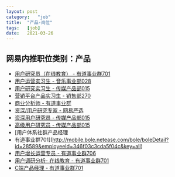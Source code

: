 ```yaml
---
layout:	post
category:	"job"
title:	"产品-岗位"
tags:	[job]
date:	2021-03-26
---
```

## 网易内推职位类别：产品
- [用户研究员（在线教育） - 有道事业群701](http://mobile.bole.netease.com/bole/boleDetail?id=29727&employeeId=346f03c3cda5f04c&key=all)
- [用户运营实习生 - 音乐事业部028](http://mobile.bole.netease.com/bole/boleDetail?id=28422&employeeId=346f03c3cda5f04c&key=all)
- [用户研究实习生 - 传媒产品部015](http://mobile.bole.netease.com/bole/boleDetail?id=29646&employeeId=346f03c3cda5f04c&key=all)
- [营销平台产品实习生 - 销售部270](http://mobile.bole.netease.com/bole/boleDetail?id=29616&employeeId=346f03c3cda5f04c&key=all)
- [商业分析师 - 有道事业群](http://mobile.bole.netease.com/bole/boleDetail?id=27071&employeeId=346f03c3cda5f04c&key=all)
- [资深/用户研究专家 - 网易严选](http://mobile.bole.netease.com/bole/boleDetail?id=23760&employeeId=346f03c3cda5f04c&key=all)
- [资深用户研究员 - 传媒产品部015](http://mobile.bole.netease.com/bole/boleDetail?id=28712&employeeId=346f03c3cda5f04c&key=all)
- [高级用户研究员   - 传媒产品部015](http://mobile.bole.netease.com/bole/boleDetail?id=28711&employeeId=346f03c3cda5f04c&key=all)
- [用户体系社群产品经理
 - 有道事业群701](http://mobile.bole.netease.com/bole/boleDetail?id=28589&employeeId=346f03c3cda5f04c&key=all)
- [用户增长运营专员 - 有道事业群706](http://mobile.bole.netease.com/bole/boleDetail?id=28185&employeeId=346f03c3cda5f04c&key=all)
- [用户调研分析- 在线教育 - 有道事业群701](http://mobile.bole.netease.com/bole/boleDetail?id=27722&employeeId=346f03c3cda5f04c&key=all)
- [C端产品经理 - 有道事业群701](http://mobile.bole.netease.com/bole/boleDetail?id=23810&employeeId=346f03c3cda5f04c&key=all)
